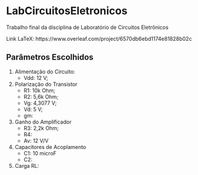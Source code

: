 # LabCircuitosEletronicos
<p>Trabalho final da disciplina de Laboratório de Circuitos Eletrônicos<p>

<p>Link LaTeX: https://www.overleaf.com/project/6570db6ebd1174e81828b02c</p>

## Parâmetros Escolhidos
1. Alimentação do Circuito:
   - Vdd: 12 V;
2. Polarização do Transistor
   - R1: 10k Ohm;
   - R2: 5,6k Ohm;
   - Vg: 4,3077 V;
   - Vd: 5 V;
   - gm: 
3. Ganho do Amplificador
   - R3: 2,2k Ohm;
   - R4:
   - Av: 12 V/V
4. Capacitores de Acoplamento
   - C1: 10 microF
   - C2:
5. Carga RL:
